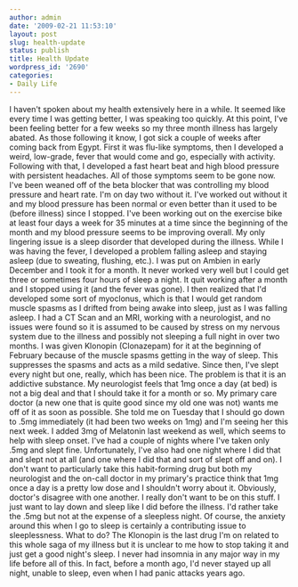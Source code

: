 ```yaml
---
author: admin
date: '2009-02-21 11:53:10'
layout: post
slug: health-update
status: publish
title: Health Update
wordpress_id: '2690'
categories:
- Daily Life
---
```


I haven't spoken about my health extensively here in a while. It seemed
like every time I was getting better, I was speaking too quickly. At
this point, I've been feeling better for a few weeks so my three month
illness has largely abated. As those following it know, I got sick a
couple of weeks after coming back from Egypt. First it was flu-like
symptoms, then I developed a weird, low-grade, fever that would come and
go, especially with activity. Following with that, I developed a fast
heart beat and high blood pressure with persistent headaches. All of
those symptoms seem to be gone now. I've been weaned off of the beta
blocker that was controlling my blood pressure and heart rate. I'm on
day two without it. I've worked out without it and my blood pressure has
been normal or even better than it used to be (before illness) since I
stopped. I've been working out on the exercise bike at least four days a
week for 35 minutes at a time since the beginning of the month and my
blood pressure seems to be improving overall. My only lingering issue is
a sleep disorder that developed during the illness. While I was having
the fever, I developed a problem falling asleep and staying asleep (due
to sweating, flushing, etc.). I was put on Ambien in early December and
I took it for a month. It never worked very well but I could get three
or sometimes four hours of sleep a night. It quit working after a month
and I stopped using it (and the fever was gone). I then realized that
I'd developed some sort of myoclonus, which is that I would get random
muscle spasms as I drifted from being awake into sleep, just as I was
falling asleep. I had a CT Scan and an MRI, working with a neurologist,
and no issues were found so it is assumed to be caused by stress on my
nervous system due to the illness and possibly not sleeping a full night
in over two months. I was given Klonopin (Clonazepam) for it at the
beginning of February because of the muscle spasms getting in the way of
sleep. This suppresses the spasms and acts as a mild sedative. Since
then, I've slept every night but one, really, which has been nice. The
problem is that it is an addictive substance. My neurologist feels that
1mg once a day (at bed) is not a big deal and that I should take it for
a month or so. My primary care doctor (a new one that is quite good
since my old one was not) wants me off of it as soon as possible. She
told me on Tuesday that I should go down to .5mg immediately (it had
been two weeks on 1mg) and I'm seeing her this next week. I added 3mg of
Melatonin last weekend as well, which seems to help with sleep onset.
I've had a couple of nights where I've taken only .5mg and slept fine.
Unfortunately, I've also had one night where I did that and slept not at
all (and one where I did that and sort of slept off and on). I don't
want to particularly take this habit-forming drug but both my
neurologist and the on-call doctor in my primary's practice think that
1mg once a day is a pretty low dose and I shouldn't worry about it.
Obviously, doctor's disagree with one another. I really don't want to be
on this stuff. I just want to lay down and sleep like I did before the
illness. I'd rather take the .5mg but not at the expense of a sleepless
night. Of course, the anxiety around this when I go to sleep is
certainly a contributing issue to sleeplessness. What to do? The
Klonopin is the last drug I'm on related to this whole saga of my
illness but it is unclear to me how to stop taking it and just get a
good night's sleep. I never had insomnia in any major way in my life
before all of this. In fact, before a month ago, I'd never stayed up all
night, unable to sleep, even when I had panic attacks years ago.
